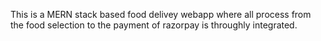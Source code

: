 This is a MERN stack based food delivey webapp where all process from the food selection to the payment of razorpay is throughly integrated.
